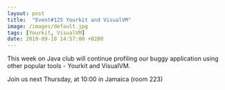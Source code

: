 ```yaml
---
layout: post
title:  "Event#125 Yourkit and VisualVM"
image: /images/default.jpg
tags: [Yourkit, VisualVM]
date: 2019-09-10 14:57:00 +0200
---
```


This week on Java club will continue profiling our buggy application using other popular tools - Yourkit and VisualVM.[]()

Join us next Thursday, at 10:00 in Jamaica (room 223)